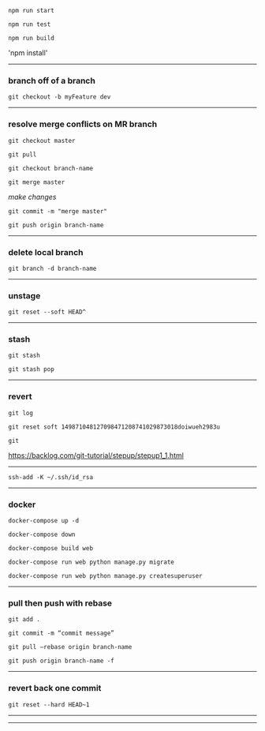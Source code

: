 
`npm run start`

`npm run test`

`npm run build`

'npm install'

---

### branch off of a branch

`git checkout -b myFeature dev`

---

### resolve merge conflicts on MR branch

`git checkout master`

`git pull`

`git checkout branch-name`

`git merge master`

_make changes_

`git commit -m "merge master"`

`git push origin branch-name`

---

### delete local branch

`git branch -d branch-name`

---

### unstage

`git reset --soft HEAD^`


---

### stash

`git stash`

`git stash pop`


---

### revert

`git log`

`git reset soft 149871048127098471208741029873018doiwueh2983u`

`git `

https://backlog.com/git-tutorial/stepup/stepup1_1.html


---


`ssh-add -K ~/.ssh/id_rsa`


---

### docker

`docker-compose up -d`

`docker-compose down`

`docker-compose build web`

`docker-compose run web python manage.py migrate`

`docker-compose run web python manage.py createsuperuser`


---

### pull then push with rebase

`git add .`

`git commit -m “commit message”`

`git pull —rebase origin branch-name`

`git push origin branch-name -f`


---

### revert back one commit

`git reset --hard HEAD~1`

---



---



